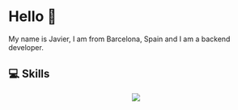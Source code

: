 <h1 align="left">Hello 👋</h1>
<p>My name is Javier, I am from Barcelona, ​​Spain and I am a backend developer.</p>

## 💻 Skills
<p align="center">
  <a href="https://skillicons.dev">
    <img src="https://skillicons.dev/icons?i=git,kubernetes,docker,anaconda,androidstudio,arduino,astro,bash,bitbucket,bootstrap,cpp,css,deno,electron,express,fastapi,flask,githubactions,haskell,html,java,js,jenkins,jest,jquery,latex,linux,mongodb,mysql,nextjs,nginx,nodejs,npm,opencv,pnpm,postgres,postman,prisma,py,pytorch,r,rabbitmq,react,redis,regex,sqlite,rust,sklearn,sequelize,sketchup,tailwind,threejs,ts,vim,vite,wasm," />
  </a>
</p>
